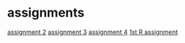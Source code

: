 # assignments

[assignment 2](https://github.com/ncktb/assignments/blob/master/assignment2%20(1)(1).ipynb)
[assignment 3](https://github.com/ncktb/assignments/blob/master/assignment3%2010-4.ipynb)
[assignment 4](https://github.com/ncktb/assignments/blob/master/assignment4%20nw%2024%204.ipynb)
[1st R assignment](https://github.com/ncktb/assignments/blob/master/Graded_assignment1%20(1).ipynb)

